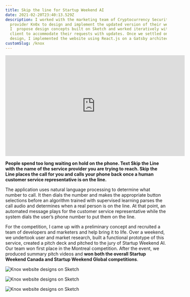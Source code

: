 ```yaml
---
title: Skip the line for Startup Weekend AI
date: 2021-02-20T23:40:13.529Z
description: I worked with the marketing team of Cryptocurrency Security
  provider Kn0x to design and implement the updated version of their website.
  I  propose design concepts built on Sketch and worked iteratively with the
  client to accommodate their requests with updates. Once we settled on a
  design, I implemented the website using React.js on a Gatsby architecture.
customSlug: /knox
---
```


<iframe width="560" height="315" src="https://www.youtube.com/embed/1AlxW65Xzyg" frameborder="0" allow="accelerometer; autoplay; clipboard-write; encrypted-media; gyroscope; picture-in-picture" allowfullscreen></iframe>

**People spend too long waiting on hold on the phone. Text Skip the Line with the name of the service provider you are trying to reach. Skip the Line places the call for you and calls your phone back once a human customer service representative is on the line.**

The application uses natural language processing to determine what number to call. It then dials the number and makes the appropriate button selections before an algorithm trained with supervised learning parses the call audio and determines when a real person is on the line. At that point, an automated message plays for the customer service representative while the system dials the user’s phone number to put them on the line.

For the competition, I came up with a preliminary concept and recruited a team of developers and marketers and help bring it to life. Over a weekend, we undertook user and market research, built a functional prototype of this service, created a pitch deck and pitched to the jury of Startup Weekend AI. Our team won first place in the Montreal competition. After the event, we produced summary pitch videos and **won both the overall Startup Weekend Canada and Startup Weekend Global competitions**.

![Knox website designs on Sketch](skip_the_line_1.png)

![Knox website designs on Sketch](skip_the_line_2.png)

![Knox website designs on Sketch](skip_the_line_3.png)

